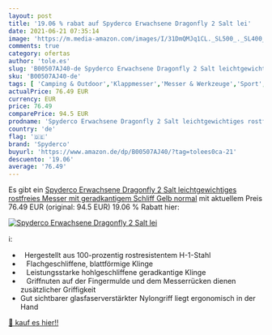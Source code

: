 ```yaml
---
layout: post
title: '19.06 % rabat auf Spyderco Erwachsene Dragonfly 2 Salt lei'
date: 2021-06-21 07:35:14
image: 'https://m.media-amazon.com/images/I/31DmQMJq1CL._SL500_._SL400_.jpg'
comments: true
category: ofertas
author: 'tole.es'
slug: 'B00507AJ40-de Spyderco Erwachsene Dragonfly 2 Salt leichtgewichtiges...'
sku: 'B00507AJ40-de'
tags: [ 'Camping & Outdoor','Klappmesser','Messer & Werkzeuge','Sport','Sport & Freizeit','Sport & Outdoor Aktivitäten, Bekleidung & Ausrüstung','spyderco', ]
actualPrice: 76.49 EUR
currency: EUR
price: 76.49
comparePrice: 94.5 EUR
prodname: 'Spyderco Erwachsene Dragonfly 2 Salt leichtgewichtiges rostfreies Messer mit geradkantigem Schliff  Gelb  normal'
country: 'de'
flag: '🇩🇪'
brand: 'Spyderco'
buyurl: 'https://www.amazon.de/dp/B00507AJ40/?tag=tolees0ca-21'
descuento: '19.06'
average: '76.49'
---
```


Es gibt ein [Spyderco Erwachsene Dragonfly 2 Salt leichtgewichtiges rostfreies Messer mit geradkantigem Schliff  Gelb  normal](https://www.amazon.de/dp/B00507AJ40/?tag=tolees0ca-21) mit aktuellem Preis 76.49 EUR (original: 94.5 EUR) 19.06 % Rabatt hier:

[![Spyderco Erwachsene Dragonfly 2 Salt lei](https://m.media-amazon.com/images/I/31DmQMJq1CL._SL500_._SL400_.jpg)](https://www.amazon.de/dp/B00507AJ40/?tag=tolees0ca-21)

ℹ️:

-   Hergestellt aus 100-prozentig rostresistentem H-1-Stahl
-    Flachgeschliffene, blattförmige Klinge
-    Leistungsstarke hohlgeschliffene geradkantige Klinge
-    Griffnuten auf der Fingermulde und dem Messerrücken dienen zusätzlicher Griffigkeit
- Gut sichtbarer glasfaserverstärkter Nylongriff liegt ergonomisch in der Hand

[🛒 kauf es hier!!](https://www.amazon.de/dp/B00507AJ40/?tag=tolees0ca-21)

